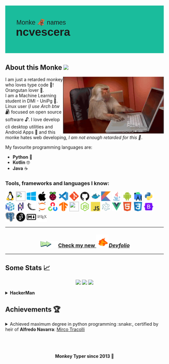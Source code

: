 ![header](./imgs/header.png)

<!--<h1 align="center"> 
  Monke say hello ! <img src="https://media.giphy.com/media/hSjaxxHv4zs46c7kCG/giphy.gif" width="70"/>
</h1>-->
## About this Monke <img src="https://media.giphy.com/media/hSjaxxHv4zs46c7kCG/giphy.gif" width="40"/>

<img align="right" src="./imgs/monkey.gif" />

I am just a retarded monkey who loves type code 🦍! Orangutan lover 🦧.<br>
I am a Machine Learning student in DMI - UniPg 🚀. Linux user (_I use Arch btw 🖥️_) focused on open source software 🔓.
I love develop cli desktop utilities and Android Apps 🤖 and this monke hates web developing, _I am not enough retarded for this 🥖_.

My favourite programming languages are:

- **Python** 🐍
- **Kotlin** 🤓
- **Java** ☕

### Tools, frameworks and languages I know:

<a><img src="https://raw.githubusercontent.com/devicons/devicon/master/icons/linux/linux-original.svg" width="30px" height="30px"/></a>
<a><img src="https://upload.wikimedia.org/wikipedia/commons/a/a5/Archlinux-icon-crystal-64.svg" width="30px" height="30px"/></a>
<a><img src="https://raw.githubusercontent.com/devicons/devicon/master/icons/windows8/windows8-original.svg" width="30px" height="30px"/></a>
<a><img src="https://raw.githubusercontent.com/devicons/devicon/master/icons/apple/apple-original.svg" width="30px" height="30px"/></a>
<a><img src="https://raw.githubusercontent.com/devicons/devicon/master/icons/raspberrypi/raspberrypi-original.svg" width="30px" height="30px"/></a>
<a><img src="https://raw.githubusercontent.com/devicons/devicon/master/icons/vscode/vscode-original.svg" width="30px" height="30px"/></a>
<a><img src="https://raw.githubusercontent.com/devicons/devicon/master/icons/git/git-original.svg" width="30px" height="30px"/></a>
<a><img src="https://raw.githubusercontent.com/devicons/devicon/master/icons/github/github-original.svg" width="30px" height="30px"/></a>
<a><img src="https://raw.githubusercontent.com/devicons/devicon/master/icons/docker/docker-original.svg" width="30px" height="30px"/></a>
<a><img src="https://raw.githubusercontent.com/devicons/devicon/master/icons/kotlin/kotlin-original.svg" width="30px" height="30px"/></a>
<a><img src="https://raw.githubusercontent.com/devicons/devicon/master/icons/java/java-original.svg" width="30px" height="30px"/></a>
<a><img src="https://raw.githubusercontent.com/devicons/devicon/master/icons/android/android-original.svg" width="30px" height="30px"/></a>
<a><img src="https://raw.githubusercontent.com/devicons/devicon/master/icons/androidstudio/androidstudio-original.svg" width="30px" height="30px"/></a>
<a><img src="https://raw.githubusercontent.com/devicons/devicon/master/icons/python/python-original.svg" width="30px" height="30px"/></a>
<a><img src="https://raw.githubusercontent.com/devicons/devicon/master/icons/numpy/numpy-original.svg" width="30px" height="30px"/></a>
<a><img src="https://raw.githubusercontent.com/devicons/devicon/master/icons/pandas/pandas-original.svg" width="30px" height="30px"/></a>
<a><img src="https://raw.githubusercontent.com/devicons/devicon/master/icons/flask/flask-original.svg" width="30px" height="30px"/></a>
<a><img src="https://raw.githubusercontent.com/devicons/devicon/master/icons/jupyter/jupyter-original.svg" width="30px" height="30px"/></a>
<a><img src="https://raw.githubusercontent.com/devicons/devicon/master/icons/opencv/opencv-original.svg" width="30px" height="30px"/></a>
<a><img src="https://raw.githubusercontent.com/devicons/devicon/master/icons/tensorflow/tensorflow-original.svg" width="30px" height="30px"/></a>
<a><img src="https://upload.wikimedia.org/wikipedia/commons/a/ae/Keras_logo.svg" width="30px" height="30px"/></a>
<a><img src="https://raw.githubusercontent.com/devicons/devicon/master/icons/nodejs/nodejs-original.svg" width="30px" height="30px"/></a>
<a><img src="https://raw.githubusercontent.com/devicons/devicon/master/icons/javascript/javascript-original.svg" width="30px" height="30px"/></a>
<a><img src="https://raw.githubusercontent.com/devicons/devicon/master/icons/electron/electron-original.svg" width="30px" height="30px"/></a>
<a><img src="https://raw.githubusercontent.com/devicons/devicon/master/icons/vuejs/vuejs-original.svg" width="30px" height="30px"/></a>
<a><img src="https://raw.githubusercontent.com/devicons/devicon/master/icons/html5/html5-original.svg" width="30px" height="30px"/></a>
<a><img src="https://raw.githubusercontent.com/devicons/devicon/master/icons/css3/css3-original.svg" width="30px" height="30px"/></a>
<a><img src="https://raw.githubusercontent.com/devicons/devicon/master/icons/bootstrap/bootstrap-original.svg" width="30px" height="30px"/></a>
<a><img src="https://raw.githubusercontent.com/devicons/devicon/master/icons/postgresql/postgresql-original.svg" width="30px" height="30px"/></a>
<a><img src="https://raw.githubusercontent.com/devicons/devicon/master/icons/processing/processing-original.svg" width="30px" height="30px"/></a>
<a><img src="https://raw.githubusercontent.com/devicons/devicon/master/icons/markdown/markdown-original.svg" width="30px" height="30px"/></a>
<a><img src="https://raw.githubusercontent.com/devicons/devicon/master/icons/latex/latex-original.svg" width="30px" height="30px"/></a>

<hr>


<h3 align="center"><a href="https://ncvescera.github.io/"><img src="./imgs/arrow.webp" width="60px" height="20px">Check my new <img src="./imgs/fire.gif" width="40px" height="40px"><b><i>Devfolio</i></b></a></h3>

<hr>

## Some Stats 📈
<p align="center">
<img height="180em" src="https://github-readme-stats.vercel.app/api/top-langs/?username=ncvescera&theme=radical&layout=compact" />
<img height="180em" src="https://github-readme-stats.vercel.app/api?username=TopCodeBeast&hide_border=true&count_private=true&show_icons=true&theme=radical"/>
<img src="https://activity-graph.herokuapp.com/graph?username=ncvescera&bg_color=0D1117&color=e05397&line=e05397&point=FFFFFF&hide_border=true&" />

</p>


<details>
  <summary><b>HackerMan</b></summary>
  <img src="./imgs/hackerman.gif"/>
</details>

<!--
## Monkey Typer since 2013 :gorilla:

![Monkey Typer](./imgs/monkey.gif) 

<details>
  <summary><b>HackerMan</b></summary>
  <img src="./imgs/hackerman.gif"/>
</details>

## Github Info

![activity](https://github-profile-summary-cards.vercel.app/api/cards/profile-details?username=ncvescera&theme=github_dark) ![stat](https://github-readme-stats.vercel.app/api?username=TopCodeBeast&hide_border=true&count_private=true&show_icons=true&theme=radical)
![graph](https://activity-graph.herokuapp.com/graph?username=ncvescera&bg_color=0D1117&color=e05397&line=e05397&point=FFFFFF&hide_border=true&)
-->
## Achievements 🏆

<details>
  <summary>Achieved maximum degree in python programming :snake:, certified by heir of <b>Alfredo Navarra</b>: <a href="https://github.com/MircoT">Mirco Tracolli</a></summary>
  <img src="./imgs/python_Nicolo%20Vescera.png"/>
</details>

<br><br>
<h4 align="center"> Monkey Typer since 2013 🦧</h4>
